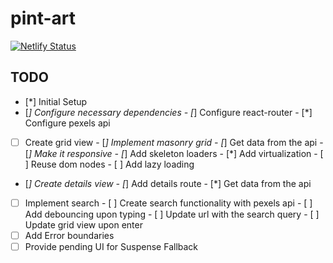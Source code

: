 # pint-art

[![Netlify Status](https://api.netlify.com/api/v1/badges/59da70d1-67f6-4000-b3e4-f0649920d169/deploy-status)](https://app.netlify.com/sites/pint-art/deploys)


## TODO
- [*] Initial Setup
- [*] Configure necessary dependencies
        - [*] Configure react-router
        - [*] Configure pexels api
- [ ] Create grid view
        - [*] Implement masonry grid
                - [*] Get data from the api
                - [*] Make it responsive
                - [*] Add skeleton loaders
        - [*] Add virtualization
        - [ ] Reuse dom nodes 
        - [ ] Add lazy loading
- [*] Create details view
        - [*] Add details route
        - [*] Get data from the api

- [ ] Implement search
        - [ ] Create search functionality with pexels api
        - [ ] Add debouncing upon typing 
        - [ ] Update url with the search query
        - [ ] Update grid view upon enter
- [ ] Add Error boundaries
- [ ] Provide pending UI for Suspense Fallback